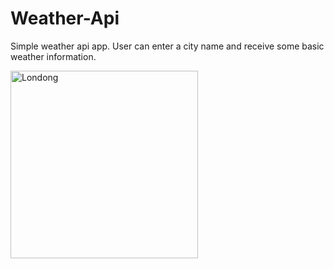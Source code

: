 # Weather-Api

Simple weather api app. User can enter a city name and receive some basic weather information.


<img width="300" alt="Londong" src="https://github.com/user-attachments/assets/953f8038-ad78-4a5b-b0bd-1d56a5eed5bb" />



